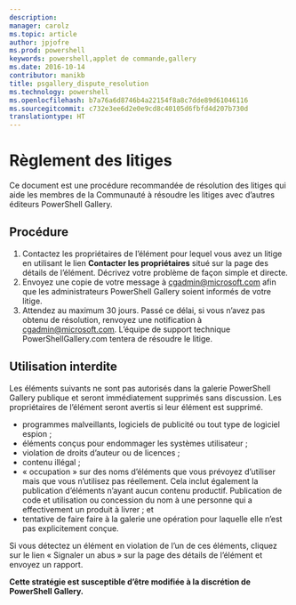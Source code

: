 ```yaml
---
description: 
manager: carolz
ms.topic: article
author: jpjofre
ms.prod: powershell
keywords: powershell,applet de commande,gallery
ms.date: 2016-10-14
contributor: manikb
title: psgallery_dispute_resolution
ms.technology: powershell
ms.openlocfilehash: b7a76a6d8746b4a22154f8a8c7dde89d61046116
ms.sourcegitcommit: c732e3ee6d2e0e9cd8c40105d6fbfd4d207b730d
translationtype: HT
---
```

# <a name="dispute-resolution"></a>Règlement des litiges

Ce document est une procédure recommandée de résolution des litiges qui aide les membres de la Communauté à résoudre les litiges avec d’autres éditeurs PowerShell Gallery.

## <a name="process"></a>Procédure

1. Contactez les propriétaires de l’élément pour lequel vous avez un litige en utilisant le lien **Contacter les propriétaires** situé sur la page des détails de l’élément.
Décrivez votre problème de façon simple et directe.
2. Envoyez une copie de votre message à [cgadmin@microsoft.com](mailto:cgadmin@microsoft.com) afin que les administrateurs PowerShell Gallery soient informés de votre litige.
3. Attendez au maximum 30 jours. Passé ce délai, si vous n’avez pas obtenu de résolution, renvoyez une notification à [cgadmin@microsoft.com](mailto:cgadmin@microsoft.com).
L’équipe de support technique PowerShellGallery.com tentera de résoudre le litige.


## <a name="prohibited-use"></a>Utilisation interdite

Les éléments suivants ne sont pas autorisés dans la galerie PowerShell Gallery publique et seront immédiatement supprimés sans discussion.  Les propriétaires de l’élément seront avertis si leur élément est supprimé.

- programmes malveillants, logiciels de publicité ou tout type de logiciel espion ;
- éléments conçus pour endommager les systèmes utilisateur ;
- violation de droits d’auteur ou de licences ;
- contenu illégal ;
- « occupation » sur des noms d’éléments que vous prévoyez d’utiliser mais que vous n’utilisez pas réellement. Cela inclut également la publication d’éléments n’ayant aucun contenu productif.
Publication de code et utilisation ou concession du nom à une personne qui a effectivement un produit à livrer ; et
- tentative de faire faire à la galerie une opération pour laquelle elle n’est pas explicitement conçue.


Si vous détectez un élément en violation de l’un de ces éléments, cliquez sur le lien « Signaler un abus » sur la page des détails de l’élément et envoyez un rapport.

**Cette stratégie est susceptible d’être modifiée à la discrétion de PowerShell Gallery.**

